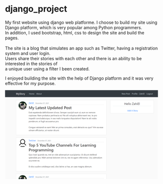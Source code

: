 # django_project
My first website using django web platforme.
I choose to build my site using Django platform, which is very popular among Python programmers.  <br/> 
In addition, I used bootstrap, html, css to design the site and build the pages. <br/>
 <br/>
The site is a blog that simulates an app such as Twitter, having a registration system and user login.  <br/>
Users share their stories with each other and there is an ability to be interested in the stories of  <br/>
a unique user using a filter I been created. <br/>

I enjoyed building the site with the help of Django platform and it was very effective for my purpose.

![picture alt](/web_image.png "web_image") <br/>
